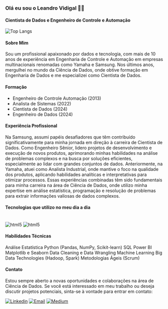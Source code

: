 ### Olá eu sou o Leandro Vidigal 🖐🏻
#### Cientista de Dados e Engenheiro de Controle e Automação

![Top Langs](https://github-readme-stats.vercel.app/api/top-langs/?username=leandroavidigal&hide_progress=true)

#### Sobre Mim
Sou um profissional apaixonado por dados e tecnologia, com mais de 10 anos de experiência em Engenharia de Controle e Automação em empresas multinacionais renomadas como Yamaha e Samsung. Nos últimos anos, mergulhei no mundo da Ciência de Dados, onde obtive formação em Engenharia de Dados e me especializei como Cientista de Dados.

#### Formação
- Engenheiro de Controle Automação (2013)
- Analista de Sistemas (2022)
- Cientista de Dados (2024)
- Engenheiro de Dados (2024)

#### Experiência Profissional
Na Samsung, assumi papéis desafiadores que têm contribuído significativamente para minha jornada em direção à carreira de Cientista de Dados. Como Engenheiro Sênior, lidero projetos de desenvolvimento e execução de novos produtos, aprimorando minhas habilidades na análise de problemas complexos e na busca por soluções eficientes, especialmente ao lidar com grandes conjuntos de dados. Anteriormente, na Yamaha, atuei como Analista Industrial, onde mantive o foco na qualidade dos produtos, aplicando habilidades analíticas e interpretativas para otimizar processos. Essas experiências combinadas têm sido fundamentais para minha carreira na área de Ciência de Dados, onde utilizo minha expertise em análise estatística, programação e resolução de problemas para extrair informações valiosas de dados complexos.


#### Tecnologias que utilizo no meu dia a dia
<div style="display: inline_block"><br/>
  <img align="center" alt="html5" src="https://img.shields.io/badge/Python-3776AB?style=for-the-badge&logo=python&logoColor=white" />
  <img align="center" alt="html5" src="https://img.shields.io/badge/MySQL-00000F?style=for-the-badge&logo=mysql&logoColor=white" /> 
</div>


#### Habilidades Técnicas
Análise Estatística
Python (Pandas, NumPy, Scikit-learn)
SQL
Power BI
Matplotlib e Seaborn
Data Cleaning e Data Wrangling
Machine Learning
Big Data Technologies (Hadoop, Spark)
Metodologias Ágeis (Scrum)

#### Contato
Estou sempre aberto a novas oportunidades e colaborações na área de Ciência de Dados. Se você está interessado em meu trabalho ou deseja discutir projetos potenciais, sinta-se à vontade para entrar em contato:

[![Linkedin](https://img.shields.io/badge/LinkedIn-0077B5?style=for-the-badge&logo=linkedin&logoColor=white)](https://www.linkedin.com/in/leandrovidigal)
[![Email](https://img.shields.io/badge/Gmail-D14836?style=for-the-badge&logo=gmail&logoColor=white)](engvidigal@gmail.com)
[![Medium](https://img.shields.io/badge/Medium-12100E?style=for-the-badge&logo=medium&logoColor=white)](https://medium.com/@leandro.vidigal)
